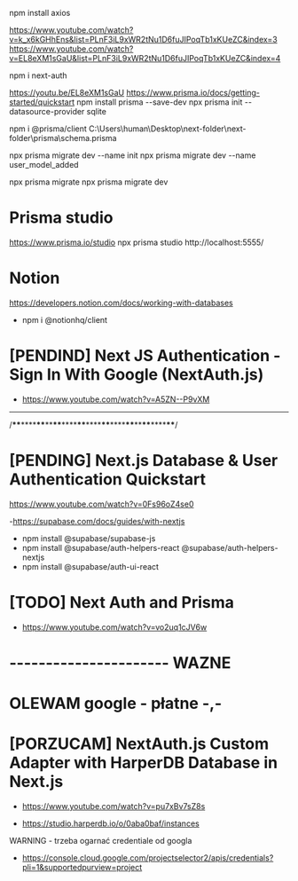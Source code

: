 npm install axios

https://www.youtube.com/watch?v=k_x6kGHhEns&list=PLnF3iL9xWR2tNu1D6fuJIPoqTb1xKUeZC&index=3
https://www.youtube.com/watch?v=EL8eXM1sGaU&list=PLnF3iL9xWR2tNu1D6fuJIPoqTb1xKUeZC&index=4

npm i next-auth

https://youtu.be/EL8eXM1sGaU
https://www.prisma.io/docs/getting-started/quickstart
npm install prisma --save-dev
npx prisma init --datasource-provider sqlite

npm i @prisma/client
C:\Users\human\Desktop\next-folder\next-folder\prisma\schema.prisma

npx prisma migrate dev --name init
npx prisma migrate dev --name user_model_added

npx prisma migrate
npx prisma migrate dev

# Prisma studio

https://www.prisma.io/studio
npx prisma studio
http://localhost:5555/

# Notion

https://developers.notion.com/docs/working-with-databases

- npm i @notionhq/client

# [PENDIND] Next JS Authentication - Sign In With Google (NextAuth.js)

- https://www.youtube.com/watch?v=A5ZN--P9vXM

---

/**\*\***\*\*\*\***\*\***\*\***\*\***\*\*\*\***\*\***\*\*\*\***\*\***\*\*\*\***\*\***\*\***\*\***\*\*\*\***\*\***/

# [PENDING] Next.js Database & User Authentication Quickstart

https://www.youtube.com/watch?v=0Fs96oZ4se0

-https://supabase.com/docs/guides/with-nextjs

- npm install @supabase/supabase-js
- npm install @supabase/auth-helpers-react @supabase/auth-helpers-nextjs
- npm install @supabase/auth-ui-react

# [TODO] Next Auth and Prisma

- https://www.youtube.com/watch?v=vo2uq1cJV6w

# ---------------------- WAZNE

# OLEWAM google - płatne -,-

# [PORZUCAM] NextAuth.js Custom Adapter with HarperDB Database in Next.js

- https://www.youtube.com/watch?v=pu7xBv7sZ8s

- https://studio.harperdb.io/o/0aba0baf/instances

WARNING - trzeba ogarnać credentiale od googla

- https://console.cloud.google.com/projectselector2/apis/credentials?pli=1&supportedpurview=project
